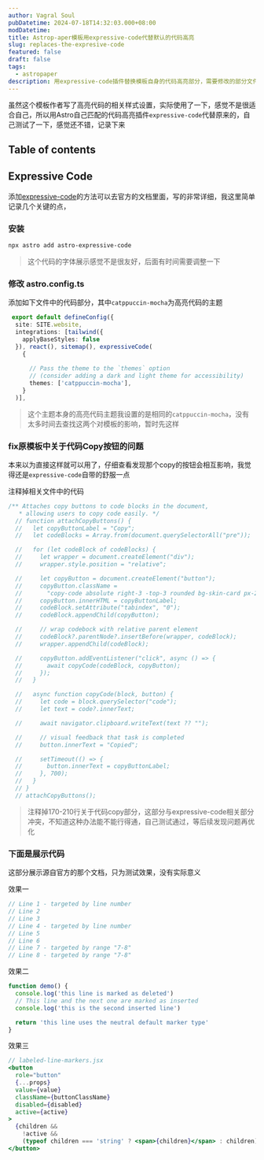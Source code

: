 ```yaml
---
author: Vagral Soul
pubDatetime: 2024-07-18T14:32:03.000+08:00
modDatetime: 
title: Astrop-aper模板用expressive-code代替默认的代码高亮
slug: replaces-the-expresive-code
featured: false
draft: false
tags:
  - astropaper
description: 用expressive-code插件替换模板自身的代码高亮部分，需要修改的部分文件
---
```


虽然这个模板作者写了高亮代码的相关样式设置，实际使用了一下，感觉不是很适合自己，所以用Astro自己匹配的代码高亮插件`expressive-code`代替原来的，自己测试了一下，感觉还不错，记录下来

## Table of contents

##  Expressive Code

添加[expressive-code](https://expressive-code.com/key-features/frames/#available-plugin-options)的方法可以去官方的文档里面，写的非常详细，我这里简单记录几个关键的点，

### 安装

```bash
npx astro add astro-expressive-code
```
> 这个代码的字体展示感觉不是很友好，后面有时间需要调整一下


### 修改 astro.config.ts
添加如下文件中的代码部分，其中`catppuccin-mocha`为高亮代码的主题

```ts title="astro.config.ts" ins={6-11}
 export default defineConfig({
  site: SITE.website,
  integrations: [tailwind({
    applyBaseStyles: false
  }), react(), sitemap(), expressiveCode(
    {
      
      // Pass the theme to the `themes` option
      // (consider adding a dark and light theme for accessibility)
      themes: ['catppuccin-mocha'],
    }
  )],
```
> 这个主题本身的高亮代码主题我设置的是相同的`catppuccin-mocha`，没有太多时间去查找这两个对模板的影响，暂时先这样

### fix原模板中关于代码Copy按钮的问题
本来以为直接这样就可以用了，仔细查看发现那个copy的按钮会相互影响，我觉得还是`expressive-code`自带的舒服一点

注释掉相关文件中的代码
```ts title="layouts/PostDetail.astro" ins={1-41}
/** Attaches copy buttons to code blocks in the document,
   * allowing users to copy code easily. */
  // function attachCopyButtons() {
  //   let copyButtonLabel = "Copy";
  //   let codeBlocks = Array.from(document.querySelectorAll("pre"));

  //   for (let codeBlock of codeBlocks) {
  //     let wrapper = document.createElement("div");
  //     wrapper.style.position = "relative";

  //     let copyButton = document.createElement("button");
  //     copyButton.className =
  //       "copy-code absolute right-3 -top-3 rounded bg-skin-card px-2 py-1 text-xs leading-4 text-skin-base font-medium";
  //     copyButton.innerHTML = copyButtonLabel;
  //     codeBlock.setAttribute("tabindex", "0");
  //     codeBlock.appendChild(copyButton);

  //     // wrap codebock with relative parent element
  //     codeBlock?.parentNode?.insertBefore(wrapper, codeBlock);
  //     wrapper.appendChild(codeBlock);

  //     copyButton.addEventListener("click", async () => {
  //       await copyCode(codeBlock, copyButton);
  //     });
  //   }

  //   async function copyCode(block, button) {
  //     let code = block.querySelector("code");
  //     let text = code?.innerText;

  //     await navigator.clipboard.writeText(text ?? "");

  //     // visual feedback that task is completed
  //     button.innerText = "Copied";

  //     setTimeout(() => {
  //       button.innerText = copyButtonLabel;
  //     }, 700);
  //   }
  // }
  // attachCopyButtons();
```

 > 注释掉170-210行关于代码copy部分，这部分与expressive-code相关部分冲突，不知道这种办法能不能行得通，自己测试通过，等后续发现问题再优化

### 下面是展示代码

这部分展示源自官方的那个文档，只为测试效果，没有实际意义

效果一

```js {1, 4, 7-8}
// Line 1 - targeted by line number
// Line 2
// Line 3
// Line 4 - targeted by line number
// Line 5
// Line 6
// Line 7 - targeted by range "7-8"
// Line 8 - targeted by range "7-8"
```

效果二

```js title="line-markers.js" del={2} ins={3-4} {6}
function demo() {
  console.log('this line is marked as deleted')
  // This line and the next one are marked as inserted
  console.log('this is the second inserted line')

  return 'this line uses the neutral default marker type'
}
```

效果三

```jsx {"1":5} del={"2":7-8} ins={"3":10-12}
// labeled-line-markers.jsx
<button
  role="button"
  {...props}
  value={value}
  className={buttonClassName}
  disabled={disabled}
  active={active}
>
  {children &&
    !active &&
    (typeof children === 'string' ? <span>{children}</span> : children)}
</button>
```
